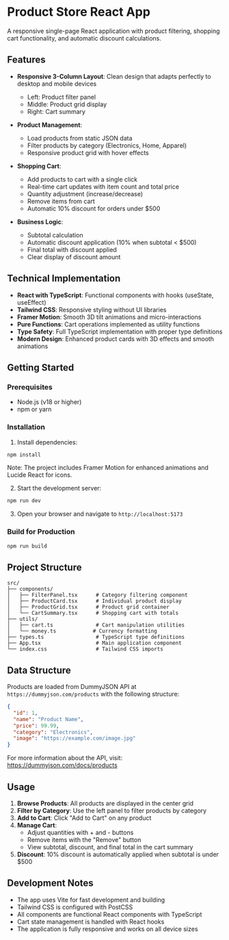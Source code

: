 # Product Store React App

A responsive single-page React application with product filtering, shopping cart functionality, and automatic discount calculations.

## Features

- **Responsive 3-Column Layout**: Clean design that adapts perfectly to desktop and mobile devices
  - Left: Product filter panel
  - Middle: Product grid display
  - Right: Cart summary

- **Product Management**:
  - Load products from static JSON data
  - Filter products by category (Electronics, Home, Apparel)
  - Responsive product grid with hover effects

- **Shopping Cart**:
  - Add products to cart with a single click
  - Real-time cart updates with item count and total price
  - Quantity adjustment (increase/decrease)
  - Remove items from cart
  - Automatic 10% discount for orders under $500

- **Business Logic**:
  - Subtotal calculation
  - Automatic discount application (10% when subtotal < $500)
  - Final total with discount applied
  - Clear display of discount amount

## Technical Implementation

- **React with TypeScript**: Functional components with hooks (useState, useEffect)
- **Tailwind CSS**: Responsive styling without UI libraries
- **Framer Motion**: Smooth 3D tilt animations and micro-interactions
- **Pure Functions**: Cart operations implemented as utility functions
- **Type Safety**: Full TypeScript implementation with proper type definitions
- **Modern Design**: Enhanced product cards with 3D effects and smooth animations

## Getting Started

### Prerequisites
- Node.js (v18 or higher)
- npm or yarn

### Installation

1. Install dependencies:
```bash
npm install
```

Note: The project includes Framer Motion for enhanced animations and Lucide React for icons.

2. Start the development server:
```bash
npm run dev
```

3. Open your browser and navigate to `http://localhost:5173`

### Build for Production

```bash
npm run build
```

## Project Structure

```
src/
├── components/
│   ├── FilterPanel.tsx      # Category filtering component
│   ├── ProductCard.tsx      # Individual product display
│   ├── ProductGrid.tsx      # Product grid container
│   └── CartSummary.tsx      # Shopping cart with totals
├── utils/
│   ├── cart.ts              # Cart manipulation utilities
│   └── money.ts            # Currency formatting
├── types.ts                 # TypeScript type definitions
├── App.tsx                  # Main application component
└── index.css                # Tailwind CSS imports
```

## Data Structure

Products are loaded from DummyJSON API at `https://dummyjson.com/products` with the following structure:
```json
{
  "id": 1,
  "name": "Product Name",
  "price": 99.99,
  "category": "Electronics",
  "image": "https://example.com/image.jpg"
}
```

For more information about the API, visit: https://dummyjson.com/docs/products

## Usage

1. **Browse Products**: All products are displayed in the center grid
2. **Filter by Category**: Use the left panel to filter products by category
3. **Add to Cart**: Click "Add to Cart" on any product
4. **Manage Cart**: 
   - Adjust quantities with + and - buttons
   - Remove items with the "Remove" button
   - View subtotal, discount, and final total in the cart summary
5. **Discount**: 10% discount is automatically applied when subtotal is under $500

## Development Notes

- The app uses Vite for fast development and building
- Tailwind CSS is configured with PostCSS
- All components are functional React components with TypeScript
- Cart state management is handled with React hooks
- The application is fully responsive and works on all device sizes
